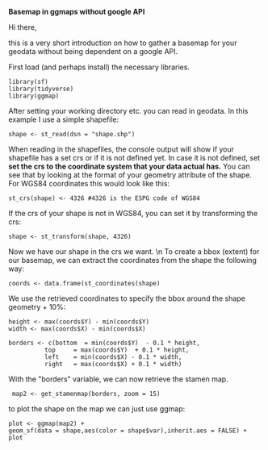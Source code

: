 **Basemap in ggmaps without google API**

Hi there, 

this is a very short introduction on how to gather a basemap for your geodata without being dependent on a google API.

First load (and perhaps install) the necessary libraries.

    library(sf)
    library(tidyverse)
    library(ggmap)

After setting your working directory etc. you can read in geodata. In this example I use a simple shapefile:

    shape <- st_read(dsn = "shape.shp")
    
When reading in the shapefiles, the console output will show if your shapefile has a set crs or if it is not defined yet.
In case it is not defined, set **set the crs to the coordinate system that your data actual has.** You can see that by looking at the format of your geometry attribute of the shape. For WGS84 coordinates this would look like this:

    st_crs(shape) <- 4326 #4326 is the ESPG code of WGS84
    
If the crs of your shape is not in WGS84, you can set it by transforming the crs:

    shape <- st_transform(shape, 4326)
    
Now we have our shape in the crs we want.
\n
To create a bbox (extent) for our basemap, we can extract the coordinates from the shape the following way:

    coords <- data.frame(st_coordinates(shape)

We use the retrieved coordinates to specify the bbox around the shape geometry + 10%:
    
    height <- max(coords$Y) - min(coords$Y)
    width <- max(coords$X) - min(coords$X)

    borders <- c(bottom  = min(coords$Y)  - 0.1 * height, 
              top     = max(coords$Y)  + 0.1 * height,
              left    = min(coords$X) - 0.1 * width,
              right   = max(coords$X) + 0.1 * width)

With the "borders" variable, we can now retrieve the stamen map.

     map2 <- get_stamenmap(borders, zoom = 15)
     
to plot the shape on the map we can just use ggmap:

    plot <- ggmap(map2) + 
    geom_sf(data = shape,aes(color = shape$var),inherit.aes = FALSE) +
    plot  
